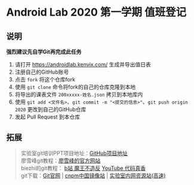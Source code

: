 # Android Lab 2020 第一学期 值班登记

## 说明

**强烈建议先自学Git再完成此任务**

1. 请打开 https://androidlab.kenvix.com/ 生成并导出值日表
2. 注册自己的GitHub账号
2. 点击 `fork` 将这个仓库fork
3. 使用 `git clone` 命令将fork的自己的仓库克隆到本地
4. 将导出的课表文件 `200xxxxx-姓名.json` 拷贝到本地库内
5. 使用 `git add <文件名>`、`git commit -m "<提交的信息>"`、`git push origin 2020` 更改到自己的GitHub仓库
6. 发起 Pull Request 到本仓库

## 拓展

> 实验室git培训PPT项目地址：[GitHub项目地址](https://github.com/aimerneige/marp_git-github)  
> 廖雪峰git教程：[廖雪峰的官方网站](https://www.liaoxuefeng.com/wiki/896043488029600)  
> biezhi的git教程： [b站 魔王不造反](https://www.bilibili.com/video/BV1HW411f7VJ) [YouTube 代码真香](https://www.youtube.com/watch?v=29q6zwRGywk&list=PLK2w-tGRdrj5jO9Y1k2iAPCw7iSo6YVdx&pbjreload=101)  
> git下载：[Git官网](https://git-scm.com/downloads) | [cnpm中国镜像站](https://npm.taobao.org/mirrors/git-for-windows/) | [实验室内网资源站(高速)](http://laji/Softwares/Git-2.29.2.2-64-bit.exe)
